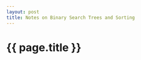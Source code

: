 ```yaml
---
layout: post
title: Notes on Binary Search Trees and Sorting
---
```


{{ page.title }}
====

<script src="https://gist.github.com/1274469.js?file=merge.lhs"></script>

